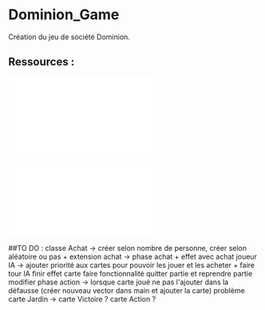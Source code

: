 # Dominion_Game
 
Création du jeu de société Dominion.
 
## Ressources :
![Enonce](Enonce-Projet.pdf)  

![Règles du jeu](Dominio_base_regles_vf.pdf)

##TO DO :
classe Achat -> créer selon nombre de personne, créer selon aléatoire ou pas + extension
achat -> phase achat + effet avec achat
joueur IA -> ajouter priorité aux cartes pour pouvoir les jouer et les acheter + faire tour IA
finir effet carte
faire fonctionnalité quitter partie et reprendre partie
modifier phase action -> lorsque carte joué ne pas l'ajouter dans la défausse (créer nouveau vector dans main et ajouter la carte)
problème carte Jardin -> carte Victoire ? carte Action ?
